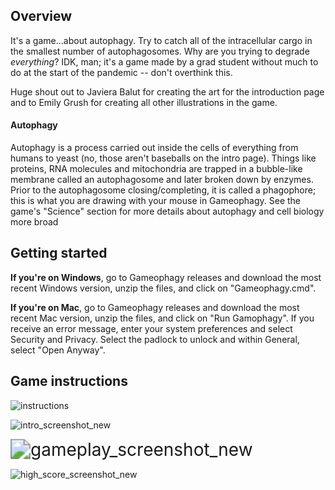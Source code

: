 ## Overview

It's a game...about autophagy. Try to catch all of the intracellular cargo in the smallest number of autophagosomes. Why are you trying to degrade *everything*? IDK, man; it's a game made by a grad student without much to do at the start of the pandemic -- don't overthink this.

Huge shout out to Javiera Balut for creating the art for the introduction page and to Emily Grush for creating all other illustrations in the game.

####  Autophagy

Autophagy is a process carried out inside the cells of everything from humans to yeast (no, those aren't baseballs on the intro page). Things like proteins, RNA molecules and mitochondria are trapped in a bubble-like membrane called an autophagosome and later broken down by enzymes. Prior to the autophagosome closing/completing, it is called a phagophore; this is what you are drawing with your mouse in Gameophagy. See the game's "Science" section for more details about autophagy and cell biology more broad

## Getting started

**If you're on Windows**, go to Gameophagy releases and download the most recent Windows version, unzip the files, and click on "Gameophagy.cmd".

**If you're on Mac**, go to Gameophagy releases and download the most recent Mac version, unzip the files, and click on "Run Gamophagy". If you receive an error message, enter your system preferences and select Security and Privacy. Select the padlock to unlock and within General, select "Open Anyway".



## Game instructions

![instructions](D:\Source\Gamophagy\exe_chamber\images\instructions.png)

![intro_screenshot_new](D:\Source\Gamophagy\exe_chamber\images\intro_screenshot_new.png)

<img src="D:\Source\Gamophagy\exe_chamber\images\gameplay_screenshot_new.png" alt="gameplay_screenshot_new" style="zoom: 200%;" />

![high_score_screenshot_new](D:\Source\Gamophagy\exe_chamber\images\high_score_screenshot_new.png)